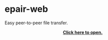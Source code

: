 # epair-web

Easy peer-to-peer file transfer.

<p align="center">
    <a href="https://drop.lol/">
        <strong>Click here to open.</strong>
    </a>
</p>